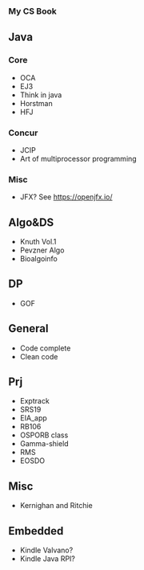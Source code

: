 ### My CS Book

## Java

### Core 
- OCA
- EJ3
- Think in java
- Horstman
- HFJ

### Concur
- JCIP
- Art of multiprocessor programming

### Misc
- JFX? See https://openjfx.io/

## Algo&DS
- Knuth Vol.1
- Pevzner Algo
- Bioalgoinfo

## DP
- GOF

## General
- Code complete
- Clean code

## Prj
- Exptrack
- SRS19
- EIA_app
- RB106
- OSPORB class
- Gamma-shield
- RMS
- EOSDO

## Misc
- Kernighan and Ritchie

## Embedded
- Kindle Valvano?
- Kindle Java RPI?
 